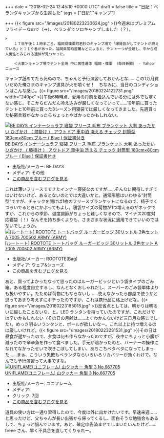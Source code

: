 
+++
date = "2018-02-24 12:45:10 +0000 UTC"
draft = false
title = "日記：ベランダキャンプから生還した"
tags = ["日記","キャンプ"]

+++
{{< figure src="/images/20180223230624.jpg"  >}}今週末はプレミアムフライデーなので（→）、ベランダでソロキャンプしました（？）。

    >
        １７日午後１１時半ごろ、福岡県篠栗町若杉のキャンプ場で「爆発音がしてテントが燃えている」と１１９番があった。福岡県警粕屋署などによると、テント一つが全焼し、中から成人男性とみられる遺体が見つかった。

        ＜火事＞キャンプ場でテント全焼 中に男性遺体 福岡・篠栗 （毎日新聞） - Yahoo!ニュース
    
キャンプ舐めてたら死ぬので、ちゃんと予行演習しておかんとな……この1カ月買いだめた俺さまのキャンプ道具が火を噴くぜ！　ちなみに、当日のコンディションはこんな感じ。{{< figure src="/images/20180224122731.png" width="240px" >}}午後6時時点、愛用の丹前を着込んでいる分には外でも寒くない感じ。そこからだんだん冷え込みが厳しくなっていって……10年前に買ったテントと10年前に買った3シーズン用寝袋では厳しくなってきました。先週買った秘密兵器がなかったらちょっとやばかったかもしれない。<div class="hatena-asin-detail"><a href="http://www.amazon.co.jp/exec/obidos/ASIN/B06WD6FCJN/bestylesnet-22/"><img src="https://images-fe.ssl-images-amazon.com/images/I/41iRARvaoEL._SL160_.jpg" class="hatena-asin-detail-image" alt="BE DAYS インナーシュラフ 寝袋 フリース 毛布 ブランケット 大判 あったかい ひざかけ （ 膝掛け ） アウトドア 車中泊 洗える チェック 封筒型 180cm×80cm ブルー ( Blue ) 保証書付き" title="BE DAYS インナーシュラフ 寝袋 フリース 毛布 ブランケット 大判 あったかい ひざかけ （ 膝掛け ） アウトドア 車中泊 洗える チェック 封筒型 180cm×80cm ブルー ( Blue ) 保証書付き"/></a><div class="hatena-asin-detail-info"><a href="http://www.amazon.co.jp/exec/obidos/ASIN/B06WD6FCJN/bestylesnet-22/">BE DAYS インナーシュラフ 寝袋 フリース 毛布 ブランケット 大判 あったかい ひざかけ （ 膝掛け ） アウトドア 車中泊 洗える チェック 封筒型 180cm×80cm ブルー ( Blue ) 保証書付き</a><ul><li><span class="hatena-asin-detail-label">出版社/メーカー:</span> BE DAYS</li><li><span class="hatena-asin-detail-label">メディア:</span> その他</li><li><a href="http://d.hatena.ne.jp/asin/B06WD6FCJN/bestylesnet-22" target="_blank">この商品を含むブログを見る</a></li></ul></div><div class="hatena-asin-detail-foot"></div></div>これは薄いフリースでできたインナー寝袋なのですが……そんなに期待しすぎてはいけないけど、あるとないのとでは大違いかと。通常形態はいわゆる“封筒型”ですが、チャックを開けば1枚のフリースブランケットになるので、椅子でくつろいでるときにかぶってもよし。寝袋サイズの荷物が1つ増えるのがネックですが、これからの季節、温度調節がちょっと難しくなるので、マイナス20度対応寝袋（！）なんぞを持ち歩くよりも、さまざまな状況に適用できていいのではないでしょうか。<div class="hatena-asin-detail"><a href="http://www.amazon.co.jp/exec/obidos/ASIN/B00H6XBI7I/bestylesnet-22/"><img src="https://images-fe.ssl-images-amazon.com/images/I/41jp6ZD0m%2BL._SL160_.jpg" class="hatena-asin-detail-image" alt="[ルートート] ROOTOTE トートバッグ ルーガービッジ 30リットル 3色セット A 7005 700502 ARMY (ARMY)" title="[ルートート] ROOTOTE トートバッグ ルーガービッジ 30リットル 3色セット A 7005 700502 ARMY (ARMY)"/></a><div class="hatena-asin-detail-info"><a href="http://www.amazon.co.jp/exec/obidos/ASIN/B00H6XBI7I/bestylesnet-22/">[ルートート] ROOTOTE トートバッグ ルーガービッジ 30リットル 3色セット A 7005 700502 ARMY (ARMY)</a><ul><li><span class="hatena-asin-detail-label">出版社/メーカー:</span> ROOTOTE(Bag)</li><li><span class="hatena-asin-detail-label">メディア:</span> ウェア&amp;シューズ</li><li><a href="http://d.hatena.ne.jp/asin/B00H6XBI7I/bestylesnet-22" target="_blank">この商品を含むブログを見る</a></li></ul></div><div class="hatena-asin-detail-foot"></div></div>あと、買ってよかったなって思ったのはルーガービッジという袋タイプのごみ箱。ある程度自立するし、なんとなくおしゃれだし、スーパーのごみ袋単体よりも扱いやすい。たためば荷物にもならないし……使えなかったら部屋で使うかと思ってあまり考えずにポチったのですが、これは携行品に格上げだな。{{< figure src="/images/20180223185018.jpg"  >}}反省点としては、明かりは明るいに越したことないな、と。LED ランタンを持っていたのですが、これだけでは辛いかもしれない（その日の月齢は……よくわかんないけど三日月な感じでした）。めっさ明るいランタンと、ポールが欲しいなー。これ以上に持つ増えるのは厳しいけれど。{{< figure src="/images/20180223231531.jpg"  >}}その日は昼食が遅かったので、夕食は何も作らなかったのですが、夜中にちょっと小腹が減ったので辛辛魚を作って食べました。手元が暗かったのと、バーナーの操作になれてなかったせいで吹きこぼしてしまい、あちこちベタベタになってしまった……まぁ、こういう失敗もベランダならいろいろリカバリーが効くわけで。なんでも予行演習って大事ですな。<div class="hatena-asin-detail"><a href="http://www.amazon.co.jp/exec/obidos/ASIN/B007FFSTHE/bestylesnet-22/"><img src="https://images-fe.ssl-images-amazon.com/images/I/51xEqsBlLkL._SL160_.jpg" class="hatena-asin-detail-image" alt="UNIFLAME(ユニフレーム) 山クッカー 角型 3 No.667705" title="UNIFLAME(ユニフレーム) 山クッカー 角型 3 No.667705"/></a><div class="hatena-asin-detail-info"><a href="http://www.amazon.co.jp/exec/obidos/ASIN/B007FFSTHE/bestylesnet-22/">UNIFLAME(ユニフレーム) 山クッカー 角型 3 No.667705</a><ul><li><span class="hatena-asin-detail-label">出版社/メーカー:</span> ユニフレーム</li><li><span class="hatena-asin-detail-label">メディア:</span> </li><li> <span class="hatena-asin-detail-label">クリック</span>: 7回</li><li><a href="http://d.hatena.ne.jp/asin/B007FFSTHE/bestylesnet-22" target="_blank">この商品を含むブログを見る</a></li></ul></div><div class="hatena-asin-detail-foot"></div></div>道具の使い方は一通り習得したので、今度は外に出かけたいです。早速来週……と思ったけど、父ちゃんが長い出張から帰ってくるし、面白そうな勉強会もあるしで、ちょっと悩んでいます。あと、確定申告済ませてしまいたいんだけど……freee さん、早く不具合を直してくりゃれー。


